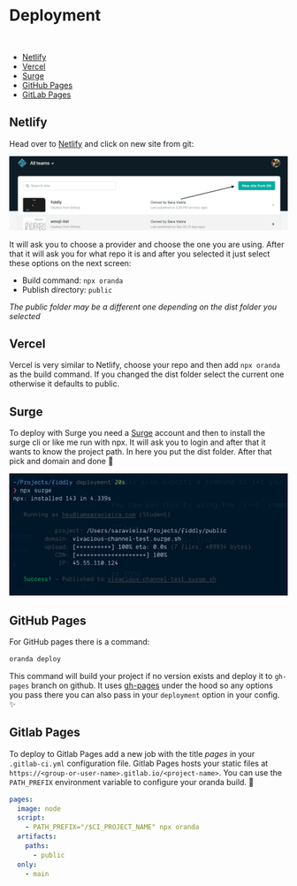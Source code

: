 # Deployment

<br/>

- [Netlify](#netlify)
- [Vercel](#vercel)
- [Surge](#surge)
- [GitHub Pages](#githubpages)
- [GitLab Pages](#gitlabpages)

## Netlify

Head over to [Netlify](https://netlify.com) and click on new site from git:

![New site from git](./media/netifly1.png)

It will ask you to choose a provider and choose the one you are using. After that it will ask you for what repo it is and after you selected it just select these options on the next screen:

- Build command: `npx oranda`
- Publish directory: `public`

_The public folder may be a different one depending on the dist folder you selected_

## Vercel

Vercel is very similar to Netlify, choose your repo and then add `npx oranda` as the build command. If you changed the dist folder select the current one otherwise it defaults to public.

## Surge

To deploy with Surge you need a [Surge](http://surge.sh) account and then to install the surge cli or like me run with npx.
It will ask you to login and after that it wants to know the project path. In here you put the dist folder.
After that pick and domain and done 🎉

![Surge](./media/surge.png)

## GitHub Pages

For GitHub pages there is a command:

```bash
oranda deploy
```

This command will build your project if no version exists and deploy it to `gh-pages` branch on github.
It uses [gh-pages](https://github.com/tschaub/gh-pages#options) under the hood so any options you pass there you can also pass in your `deployment` option in your config.
✨

## Gitlab Pages

To deploy to Gitlab Pages add a new job with the title _pages_ in your `.gitlab-ci.yml` configuration file.
Gitlab Pages hosts your static files at `https://<group-or-user-name>.gitlab.io/<project-name>`.
You can use the `PATH_PREFIX` environment variable to configure your oranda build.
🎉

```yaml
pages:
  image: node
  script:
    - PATH_PREFIX="/$CI_PROJECT_NAME" npx oranda
  artifacts:
    paths:
      - public
  only:
    - main
```
